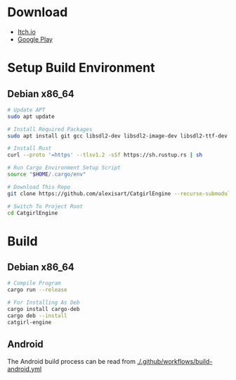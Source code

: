 # Download

* [Itch.io](https://catgirlland.itch.io/catgirl-engine)
* [Google Play](https://play.google.com/store/apps/details?id=land.catgirl.engine)

# Setup Build Environment

## Debian x86_64

```bash
# Update APT
sudo apt update

# Install Required Packages
sudo apt install git gcc libsdl2-dev libsdl2-image-dev libsdl2-ttf-dev

# Install Rust
curl --proto '=https' --tlsv1.2 -sSf https://sh.rustup.rs | sh

# Run Cargo Environment Setup Script
source "$HOME/.cargo/env"

# Download This Repo
git clone https://github.com/alexisart/CatgirlEngine --recurse-submodules

# Switch To Project Root
cd CatgirlEngine
```

# Build

## Debian x86_64

```bash
# Compile Program
cargo run --release

# For Installing As Deb
cargo install cargo-deb
cargo deb --install
catgirl-engine
```

## Android

The Android build process can be read from [./.github/workflows/build-android.yml](.github/workflows/build-android.yml)
